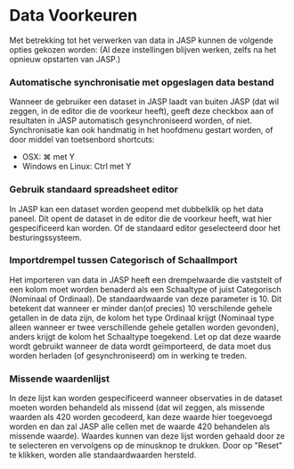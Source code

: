Data Voorkeuren
=========

Met betrekking tot het verwerken van data in JASP kunnen de volgende opties gekozen worden:
(Al deze instellingen blijven werken, zelfs na het opnieuw opstarten van JASP.)

### Automatische synchronisatie met opgeslagen data bestand 

Wanneer de gebruiker een dataset in JASP laadt van buiten JASP (dat wil zeggen, in de editor die de voorkeur heeft), geeft deze checkbox aan of resultaten in JASP automatisch gesynchroniseerd worden, of niet. 
Synchronisatie kan ook handmatig in het hoofdmenu gestart worden, of door middel van toetsenbord shortcuts:

- OSX: &#8984; met Y
- Windows en Linux: Ctrl met Y

### Gebruik standaard spreadsheet editor 

In JASP kan een dataset worden geopend met dubbelklik op het data paneel. 
Dit opent de dataset in de editor die de voorkeur heeft, wat hier gespecificeerd kan worden. Of de standaard editor geselecteerd door het besturingssysteem.

### Importdrempel tussen Categorisch of SchaalImport

Het importeren van data in JASP heeft een drempelwaarde die vaststelt of een kolom moet worden benaderd als een Schaaltype of juist Categorisch (Nominaal of Ordinaal). De standaardwaarde van deze parameter is 10. 
Dit betekent dat wanneer er minder dan(of precies)  10 verschilende gehele getallen in de data zijn, de kolom het type Ordinaal krijgt (Nominaal type alleen wanneer er twee verschillende gehele getallen worden gevonden), anders krijgt de kolom het Schaaltype toegekend. 
Let op dat deze waarde wordt gebruikt wanneer de data wordt geïmporteerd, de data moet dus worden herladen (of gesynchroniseerd) om in werking te treden. 

### Missende waardenlijst

In deze lijst kan worden gespecificeerd wanneer observaties in de dataset moeten worden behandeld als missend (dat wil zeggen, als missende waarden als 420 worden gecodeerd, kan deze waarde hier toegevoegd worden en dan zal JASP alle cellen met de waarde 420 behandelen als missende waarde). 
Waardes kunnen van deze lijst worden gehaald door ze te selecteren en vervolgens op de minusknop te drukken.
Door op "Reset" te klikken, worden alle standaardwaarden hersteld. 
